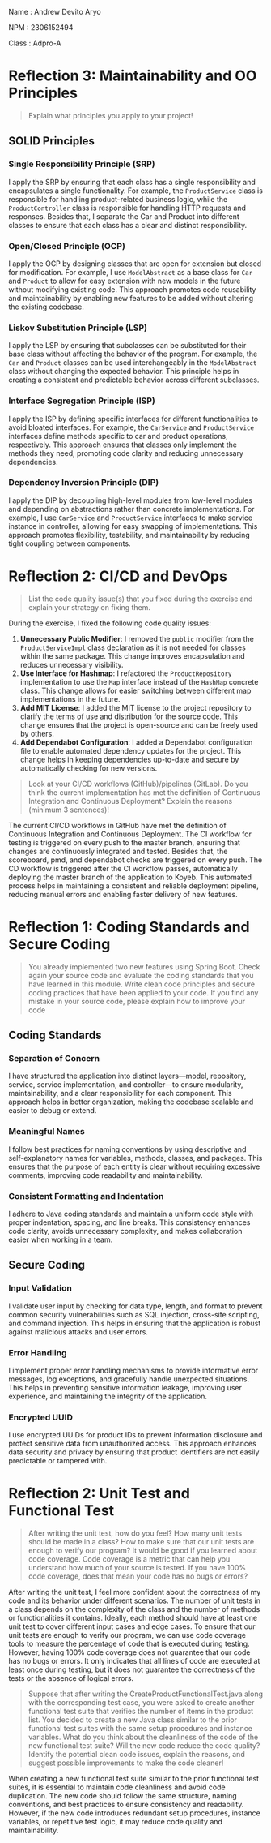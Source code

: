 Name    : Andrew Devito Aryo

NPM     : 2306152494

Class    : Adpro-A

# Reflection 3: Maintainability and OO Principles
>  Explain what principles you apply to your project!
## SOLID Principles
### Single Responsibility Principle (SRP)
I apply the SRP by ensuring that each class has a single responsibility and encapsulates a single functionality. For example, the `ProductService` class is responsible for handling product-related business logic, while the `ProductController` class is responsible for handling HTTP requests and responses. Besides that, I separate the Car and Product into different classes to ensure that each class has a clear and distinct responsibility.

### Open/Closed Principle (OCP)
I apply the OCP by designing classes that are open for extension but closed for modification. For example, I use `ModelAbstract` as a base class for `Car` and `Product` to allow for easy extension with new models in the future without modifying existing code. This approach promotes code reusability and maintainability by enabling new features to be added without altering the existing codebase.

### Liskov Substitution Principle (LSP)
I apply the LSP by ensuring that subclasses can be substituted for their base class without affecting the behavior of the program. For example, the `Car` and `Product` classes can be used interchangeably in the `ModelAbstract` class without changing the expected behavior. This principle helps in creating a consistent and predictable behavior across different subclasses.

### Interface Segregation Principle (ISP)
I apply the ISP by defining specific interfaces for different functionalities to avoid bloated interfaces. For example, the `CarService` and `ProductService` interfaces define methods specific to car and product operations, respectively. This approach ensures that classes only implement the methods they need, promoting code clarity and reducing unnecessary dependencies.

### Dependency Inversion Principle (DIP)
I apply the DIP by decoupling high-level modules from low-level modules and depending on abstractions rather than concrete implementations. For example, I use `CarService` and `ProductService` interfaces to make service instance in controller, allowing for easy swapping of implementations. This approach promotes flexibility, testability, and maintainability by reducing tight coupling between components.

# Reflection 2: CI/CD and DevOps
> List the code quality issue(s) that you fixed during the exercise and explain your strategy on fixing them.

During the exercise, I fixed the following code quality issues:
1. **Unnecessary Public Modifier**: I removed the `public` modifier from the `ProductServiceImpl` class declaration as it is not needed for classes within the same package. This change improves encapsulation and reduces unnecessary visibility.
2. **Use Interface for Hashmap**: I refactored the `ProductRepository` implementation to use the `Map` interface instead of the `HashMap` concrete class. This change allows for easier switching between different map implementations in the future.
3. **Add MIT License**: I added the MIT license to the project repository to clarify the terms of use and distribution for the source code. This change ensures that the project is open-source and can be freely used by others.
4. **Add Dependabot Configuration**: I added a Dependabot configuration file to enable automated dependency updates for the project. This change helps in keeping dependencies up-to-date and secure by automatically checking for new versions.

> Look at your CI/CD workflows (GitHub)/pipelines (GitLab). Do you think the current implementation has met the definition of Continuous Integration and Continuous Deployment? Explain the reasons (minimum 3 sentences)!

The current CI/CD workflows in GitHub have met the definition of Continuous Integration and Continuous Deployment. The CI workflow for testing is triggered on every push to the master branch, ensuring that changes are continuously integrated and tested. Besides that, the scoreboard, pmd, and dependabot checks are triggered on every push. The CD workflow is triggered after the CI workflow passes, automatically deploying the master branch of the application to Koyeb. This automated process helps in maintaining a consistent and reliable deployment pipeline, reducing manual errors and enabling faster delivery of new features.


# Reflection 1: Coding Standards and Secure Coding
> You already implemented two new features using Spring Boot. Check again your source code and evaluate the coding standards that you have learned in this module. Write clean code principles and secure coding practices that have been applied to your code.  If you find any mistake in your source code, please explain how to improve your code
## Coding Standards
### Separation of Concern
I have structured the application into distinct layers—model, repository, service, service implementation, and controller—to ensure modularity, maintainability, and a clear responsibility for each component. This approach helps in better organization, making the codebase scalable and easier to debug or extend.

### Meaningful Names
I follow best practices for naming conventions by using descriptive and self-explanatory names for variables, methods, classes, and packages. This ensures that the purpose of each entity is clear without requiring excessive comments, improving code readability and maintainability.

### Consistent Formatting and Indentation
I adhere to Java coding standards and maintain a uniform code style with proper indentation, spacing, and line breaks. This consistency enhances code clarity, avoids unnecessary complexity, and makes collaboration easier when working in a team.

## Secure Coding
### Input Validation
I validate user input by checking for data type, length, and format to prevent common security vulnerabilities such as SQL injection, cross-site scripting, and command injection. This helps in ensuring that the application is robust against malicious attacks and user errors.

### Error Handling
I implement proper error handling mechanisms to provide informative error messages, log exceptions, and gracefully handle unexpected situations. This helps in preventing sensitive information leakage, improving user experience, and maintaining the integrity of the application.

### Encrypted UUID
I use encrypted UUIDs for product IDs to prevent information disclosure and protect sensitive data from unauthorized access. This approach enhances data security and privacy by ensuring that product identifiers are not easily predictable or tampered with.

# Reflection 2: Unit Test and Functional Test
> After writing the unit test, how do you feel? How many unit tests should be made in a class? How to make sure that our unit tests are enough to verify our program? It would be good if you learned about code coverage. Code coverage is a metric that can help you understand how much of your source is tested. If you have 100% code coverage, does that mean your code has no bugs or errors? 

After writing the unit test, I feel more confident about the correctness of my code and its behavior under different scenarios. The number of unit tests in a class depends on the complexity of the class and the number of methods or functionalities it contains. Ideally, each method should have at least one unit test to cover different input cases and edge cases. To ensure that our unit tests are enough to verify our program, we can use code coverage tools to measure the percentage of code that is executed during testing. However, having 100% code coverage does not guarantee that our code has no bugs or errors. It only indicates that all lines of code are executed at least once during testing, but it does not guarantee the correctness of the tests or the absence of logical errors.

> Suppose that after writing the CreateProductFunctionalTest.java along with the corresponding test case, you were asked to create another functional test suite that verifies the number of items in the product list. You decided to create a new Java class similar to the prior functional test suites with the same setup procedures and instance variables. What do you think about the cleanliness of the code of the new functional test suite? Will the new code reduce the code quality? Identify the potential clean code issues, explain the reasons, and suggest possible improvements to make the code cleaner!

When creating a new functional test suite similar to the prior functional test suites, it is essential to maintain code cleanliness and avoid code duplication. The new code should follow the same structure, naming conventions, and best practices to ensure consistency and readability. However, if the new code introduces redundant setup procedures, instance variables, or repetitive test logic, it may reduce code quality and maintainability.
